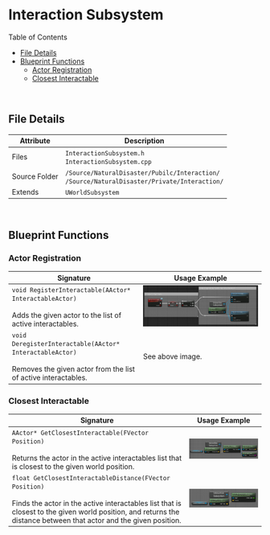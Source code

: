 # Interaction Subsystem

Table of Contents

- [File Details](#file-details)
- [Blueprint Functions](#functions)
  - [Actor Registration](#actor-registration)
  - [Closest Interactable](#closest-interactable)



<br>



## File Details

| Attribute     | Description                                                  |
| ------------- | ------------------------------------------------------------ |
| Files         | `InteractionSubsystem.h`<br />`InteractionSubsystem.cpp`     |
| Source Folder | `/Source/NaturalDisaster/Pubilc/Interaction/`<br />`/Source/NaturalDisaster/Private/Interaction/` |
| Extends       | `UWorldSubsystem`                                            |

<br>

## Blueprint Functions



### Actor Registration

| Signature                                                    | Usage Example                                     |
| ------------------------------------------------------------ | ------------------------------------------------- |
| `void RegisterInteractable(AActor* InteractableActor)`<br /><br />Adds the given actor to the list of active interactables. | ![](images/InteractionSubsystem_Registration.png) |
| `void DeregisterInteractable(AActor* InteractableActor)`<br /><br />Removes the given actor from the list of active interactables. | See above image.                                  |



### Closest Interactable

| Signature                                                    | Usage Example                                        |
| ------------------------------------------------------------ | ---------------------------------------------------- |
| `AActor* GetClosestInteractable(FVector Position)`<br /><br />Returns the actor in the active interactables list that is closest to the given world position. | ![](images/InteractionSubsystem_ClosestActor.png)    |
| `float GetClosestInteractableDistance(FVector Position)`<br /><br />Finds the actor in the active interactables list that is closest to the given world position, and returns the distance between that actor and the given position. | ![](images/InteractionSubsystem_ClosestDistance.png) |






